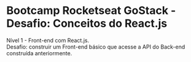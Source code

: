 # Bootcamp Rocketseat GoStack - Desafio: Conceitos do React.js
Nível 1 - Front-end com React.js.\
Desafio: construir um Front-end básico que acesse a API do Back-end construída anteriormente.
